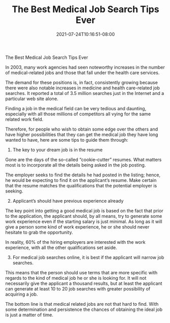 ﻿---
title: "The Best Medical Job Search Tips Ever"
date: 2021-07-24T10:16:51-08:00
description: "Job Search Tips for Web Success"
featured_image: "/images/Job Search.jpg"
tags: ["Job Search"]
---

The Best Medical Job Search Tips Ever

In 2003, many work agencies had seen noteworthy increases in the number of medical-related jobs and those that fall under the health care services.

The demand for these positions is, in fact, consistently growing because there were also notable increases in medicine and health care-related job searches. It reported a total of 3.5 million searches just in the Internet and a particular web site alone.

Finding a job in the medical field can be very tedious and daunting, especially with all those millions of competitors all vying for the same related work field.

Therefore, for people who wish to obtain some edge over the others and have higher possibilities that they can get the medical job they have long wanted to have, here are some tips to guide them through:

1. The key to your dream job is in the resume

Gone are the days of the so-called “cookie-cutter” resumes. What matters most is to incorporate all the details being asked in the job posting.

The employer seeks to find the details he had posted in the listing; hence, he would be expecting to find it on the applicant’s resume. Make certain that the resume matches the qualifications that the potential employer is seeking.

2. Applicant’s should have previous experience already

The key point into getting a good medical job is based on the fact that prior to the application, the applicant should, by all means, try to generate some work experience even if the starting salary is just minimal. As long as it will give a person some kind of work experience, he or she should never hesitate to grab the opportunity.

In reality, 60% of the hiring employers are interested with the work experience, with all the other qualifications set aside.

3. For medical job searches online, it is best if the applicant will narrow job searches.

This means that the person should use terms that are more specific with regards to the kind of medical job he or she is looking for. It will not necessarily give the applicant a thousand results, but at least the applicant can generate at least 10 to 20 job searches with greater possibility of acquiring a job.

The bottom line is that medical related jobs are not that hard to find.  With some determination and persistence the chances of obtaining the ideal job is just a matter of time.

